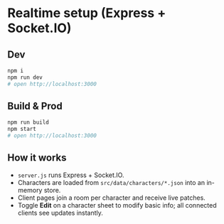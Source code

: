 # Realtime setup (Express + Socket.IO)

## Dev
```bash
npm i
npm run dev
# open http://localhost:3000
```

## Build & Prod
```bash
npm run build
npm start
# open http://localhost:3000
```

## How it works
- `server.js` runs Express + Socket.IO.
- Characters are loaded from `src/data/characters/*.json` into an in-memory store.
- Client pages join a room per character and receive live patches.
- Toggle **Edit** on a character sheet to modify basic info; all connected clients see updates instantly.
